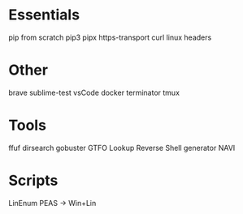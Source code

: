 # Essentials

pip from scratch
pip3
pipx
https-transport
curl
linux headers

# Other

brave
sublime-test
vsCode
docker
terminator
tmux
# Tools

ffuf
dirsearch
gobuster
GTFO Lookup
Reverse Shell generator
NAVI



# Scripts

LinEnum
PEAS -> Win+Lin
